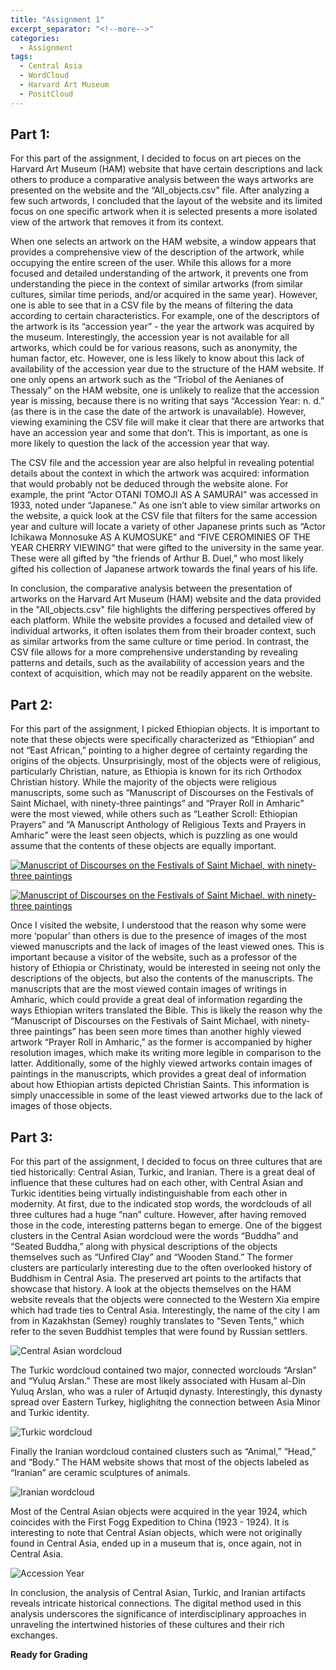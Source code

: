 ```yaml
---
title: "Assignment 1"
excerpt_separator: "<!--more-->"
categories:
  - Assignment 
tags:
  - Central Asia
  - WordCloud
  - Harvard Art Museum
  - PositCloud 
---
```


## Part 1:

For this part of the assignment, I decided to focus on art pieces on the Harvard Art Museum (HAM) website that have certain descriptions and lack others to produce a comparative analysis between the ways artworks are presented on the website and the “All_objects.csv” file. After analyzing a few such artwords, I concluded that the layout of the website and its limited focus on one specific artwork when it is selected presents a more isolated view of the artwork that removes it from its context.

When one selects an artwork on the HAM website, a window appears that provides a comprehensive view of the description of the artwork, while occupying the entire screen of the user. While this allows for a more focused and detailed understanding of the artwork, it prevents one from understanding the piece in the context of similar artworks (from similar cultures, similar time periods, and/or acquired in the same year). However, one is able to see that in a CSV file by the means of filtering the data according to certain characteristics. For example, one of the descriptors of the artwork is its “accession year” - the year the artwork was acquired by the museum. Interestingly, the accession year is not available for all artworks, which could be for various reasons, such as anonymity, the human factor, etc. However, one is less likely to know about this lack of availability of the accession year due to the structure of the HAM website. If one only opens an artwork such as the “Triobol of the Aenianes of Thessaly” on the HAM website, one is unlikely to realize that the accession year is missing, because there is no writing that says “Accession Year: n. d.” (as there is in the case the date of the artwork is unavailable). However, viewing examining the CSV file will make it clear that there are artworks that have an accession year and some that don’t. This is important, as one is more likely to question the lack of the accession year that way.

The CSV file and the accession year are also helpful in revealing potential details about the context in which the artwork was acquired: information that would probably not be deduced through the website alone. For example, the print “Actor OTANI TOMOJI AS A SAMURAI” was accessed in 1933, noted under “Japanese.” As one isn’t able to view similar artworks on the website, a quick look at the CSV file that filters for the same accession year and culture will locate a variety of other Japanese prints such as “Actor Ichikawa Monnosuke AS A KUMOSUKE” and “​​FIVE CEROMINIES OF THE YEAR CHERRY VIEWING” that were gifted to the university in the same year. These were all gifted by “the friends of Arthur B. Duel,” who most likely gifted his collection of Japanese artwork towards the final years of his life.

In conclusion, the comparative analysis between the presentation of artworks on the Harvard Art Museum (HAM) website and the data provided in the "All_objects.csv" file highlights the differing perspectives offered by each platform. While the website provides a focused and detailed view of individual artworks, it often isolates them from their broader context, such as similar artworks from the same culture or time period. In contrast, the CSV file allows for a more comprehensive understanding by revealing patterns and details, such as the availability of accession years and the context of acquisition, which may not be readily apparent on the website. 

## Part 2: 

For this part of the assignment, I picked Ethiopian objects. It is important to note that these objects were specifically characterized as “Ethiopian” and not “East African,” pointing to a higher degree of certainty regarding the origins of the objects. Unsurprisingly, most of the objects were of religious, particularly Christian, nature, as Ethiopia is known for its rich Orthodox Christian history. While the majority of the objects were religious manuscripts, some such as “Manuscript of Discourses on the Festivals of Saint Michael, with ninety-three paintings” and “Prayer Roll in Amharic” were the most viewed, while others such as “Leather Scroll: Ethiopian Prayers” and “A Manuscript Anthology of Religious Texts and Prayers in Amharic” were the least seen objects, which is puzzling as one would assume that the contents of these objects are equally important.  

<a href = "https://harvardartmuseums.org/collections/object/215805?position=215805"> ![Manuscript of Discourses on the Festivals of Saint Michael, with ninety-three paintings](/assets/images/Ethiopian_1.jpeg) </a>

<a href = "https://harvardartmuseums.org/collections/object/215805?position=215805"> ![Manuscript of Discourses on the Festivals of Saint Michael, with ninety-three paintings](/assets/images/Ethiopian_2.jpeg) </a>

Once I visited the website, I understood that the reason why some were more ‘popular’ than others is due to the presence of images of the most viewed manuscripts and the lack of images of the least viewed ones. This is important because a visitor of the website, such as a professor of the history of Ethiopia or Christinaty, would be interested in seeing not only the descriptions of the objects, but also the contents of the manuscripts. The manuscripts that are the most viewed contain images of writings in Amharic, which could provide a great deal of information regarding the ways Ethiopian writers translated the Bible. This is likely the reason why the “Manuscript of Discourses on the Festivals of Saint Michael, with ninety-three paintings” has been seen more times than another highly viewed artwork “Prayer Roll in Amharic,” as the former is accompanied by higher resolution images, which make its writing more legible in comparison to the latter. Additionally, some of the highly viewed artworks contain images of paintings in the manuscripts, which provides a great deal of information about how Ethiopian artists depicted Christian Saints. This information is simply unaccessible in some of the least viewed artworks due to the lack of images of those objects.
  
## Part 3:

For this part of the assignment, I decided to focus on three cultures that are tied historically: Central Asian, Turkic, and Iranian. There is a great deal of influence that these cultures had on each other, with Central Asian and Turkic identities being virtually indistinguishable from each other in modernity. At first, due to the indicated stop words, the wordclouds of all three cultures had a huge “nan” culture. However, after having removed those in the code, interesting patterns began to emerge. One of the biggest clusters in the Central Asian wordcloud were the words “Buddha” and “Seated Buddha,” along with physical descriptions of the objects themselves such as “Unfired Clay” and “Wooden Stand.” The former clusters are particularly interesting due to the often overlooked history of Buddhism in Central Asia. The preserved art points to the artifacts that showcase that history. A look at the objects themselves on the HAM website reveals that the objects were connected to the Western Xia empire which had trade ties to Central Asia. Interestingly, the name of the city I am from in Kazakhstan (Semey) roughly translates to “Seven Tents,” which refer to the seven Buddhist temples that were found by Russian settlers.

![Central Asian wordcloud](/assets/images/Central_Asian_wordcloud.jpg)

The Turkic wordcloud contained two major, connected worclouds “Arslan” and “Yuluq Arslan.” These are most likely associated with Husam al-Din Yuluq Arslan, who was a ruler of Artuqid dynasty. Interestingly, this dynasty spread over Eastern Turkey, higlighitng the connection between Asia Minor and Turkic identity. 

![Turkic wordcloud](/assets/images/Turkic_wordcloud.jpg)

Finally the Iranian wordcloud contained clusters such as “Animal,” “Head,” and “Body.” The HAM website shows that most of the objects labeled as “Iranian” are ceramic sculptures of animals. 

![Iranian wordcloud](/assets/images/Iranian_wordcloud.jpg)

Most of the Central Asian objects were acquired in the year 1924, which coincides with the First Fogg Expedition to China (1923 - 1924). It is interesting to note that Central Asian objects, which were not originally found in Central Asia, ended up in a museum that is, once again, not in Central Asia. 

![Accession Year](/assets/images/Accession_Year.jpg)

In conclusion, the analysis of Central Asian, Turkic, and Iranian artifacts reveals intricate historical connections. The digital method used in this analysis underscores the significance of interdisciplinary approaches in unraveling the intertwined histories of these cultures and their rich exchanges.

**Ready for Grading**